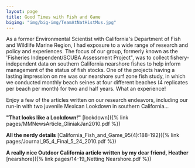 ```yaml
---
layout: page
title: Good Times with Fish and Game
bigimg: "img/big-img/TeamAtNatHistMus.jpg"
---
```

As a former Environmental Scientist with California's Department of Fish and Wildlife Marine Region, I had exposure to a wide range of research and policy and experiences. The focus of our group, formerly known as the 'Fisheries Independent/SCUBA Assessment Project", was to collect fishery-independent data on southern California nearshore fishes to help inform management of the status of fish stocks. One of the projects having a lasting impression on me was our nearshore surf zone fish study, in which we conducted monthly beach seines at four different beaches (4 replicates per beach per month) for two and half years. What an experience!

Enjoy a few of the articles written on our research endeavors, including our run-in with two juvenile Mexican Lookdown in southern California...

**"That looks like a Lookdown!"** [lookdown]({% link pages/MMNewsArticle_GliniakJan2010.pdf %}) 

**All the nerdy details** [California_Fish_and_Game_95(4):188-192]({% link pages/Journal_95_4_Final_5_24_2010.pdf %}) 

**A really nice Outdoor California article written by my dear friend, Heather** [nearshore]({% link pages/14-19_Netting Nearshore.pdf %})


